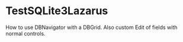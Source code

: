 # TestSQLite3Lazarus

How to use DBNavigator with a DBGrid. Also custom Edit of fields with normal controls.
